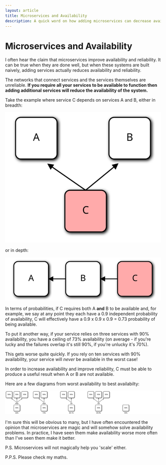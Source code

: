 ```yaml
---
layout: article
title: Microservices and Availability
description: A quick word on how adding microservices can decrease availability.
---
```


# Microservices and Availability

I often hear the claim that microservices improve availability and
reliability. It can be true when they are done well, but when these
systems are built naively, adding services actually reduces
availability and reliability.

The networks that connect services and the services themselves are
unreliable. **If you require all your services to be available to
function then adding additional services will reduce the availability
of the system.**

Take the example where service C depends on services A and B, either in breadth:

<img src="/img/articles/microservice-pattern-1.svg" />

or in depth:

<img src="/img/articles/microservice-pattern-2.svg" />

In terms of probabilities, if C requires both A **and** B to be
available and, for example, we say at any point they each have a 0.9
independent probability of availability, C will effectively have a 0.9
x 0.9 x 0.9 = 0.73 probability of being available.

To put it another way, if your service relies on three services
with 90% availability, you have a ceiling of 73% availability (on
average - if you're lucky and the failures overlap it's still 90%, if
you're unlucky it's 70%).

This gets worse quite quickly. If you rely on ten services with 90%
availability, your service will *never* be available in the worst case!

In order to increase availability and improve reliability, C must be
able to produce a useful result when A or B are not available.

Here are a few diagrams from worst availability to best availabilty:

<img src="/img/articles/availability-diagrams.svg" />

I'm sure this will be obvious to many, but I have often encountered
the opinion that microservices are magic and will somehow solve
availability problems. In practice, I have seen them make availability
worse more often than I've seen them make it better.

P.S. Microservices will not magically help you 'scale' either.

P.P.S. Please check my maths.
